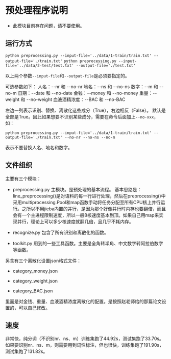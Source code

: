 # 预处理程序说明

* 此模块目前存在问题，请不要使用。

## 运行方式

`python preprocessing.py --input-file='../data/1-train/train.txt' --output-file='./train.txt'`
`python preprocessing.py --input-file='../data/2-test/test.txt' --output-file='./test.txt'`

以上两个参数`--input-file`和`--output-file`是必须要指定的。

可选参数如下：
人名：--nr 和 --no-nr
地名：--ns 和 --no-ns
数字：--m 和 --no-m
日期：--date 和 --no-date
金钱：--money 和 --no-money
重量：--weight 和 --no-weight
血液酒精浓度：--BAC 和 --no-BAC

左边一列表示识别、替换、离散化这些成分（True），右边相反（False）。
默认是全部是True。因此如果想要不识别某些成分，需要在命令后面加上`--no-xxx`，如：

`python preprocessing.py --input-file='../data/1-train/train.txt' --output-file='./train.txt' --no-nr --no-ns --no-m`

表示不要替换人名、地名和数字。

## 文件组织

主要有三个模块：

* preprocessing.py 主模块。是预处理的基本流程。
基本思路是：line_preprocessing()是对语料的每一行进行处理，然后在preprocessing()中采用multiprocessing.Pool和map函数手动将任务分配至所有CPU核上并行运行。之所以不用jieba内置的并行，是因为那个好像并行时内存也要翻倍，而且会有一个主进程限制速度，所以一般8核速度基本到顶。如果自己用map来实现并行，理论上可以多少核速度就翻几倍，且几乎不耗内存。

* recognize.py 包含了所有识别和离散化的函数。

* toolkit.py 用到的一些工具函数。主要是全角转半角、中文数字转阿拉伯数字等函数。

另含有三个离散化设置json格式文件：

* category_money.json

* category_weight.json

* category_BAC.json

里面是对金钱、重量、血液酒精浓度离散化的配置。是按照赵老师给的那篇论文设置的，可以自己修改。



## 速度

非常快，纯分词（不识别nr、ns、m）训练集跑了44.92s，测试集跑了33.70s。
如果要识别nr、ns、m，则需要用到词性标注，但也很快，训练集跑了191.90s，测试集跑了131.82s。
